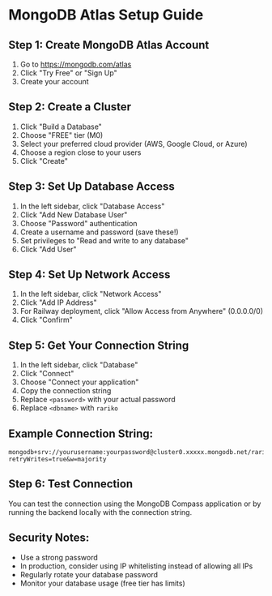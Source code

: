 # MongoDB Atlas Setup Guide

## Step 1: Create MongoDB Atlas Account
1. Go to https://mongodb.com/atlas
2. Click "Try Free" or "Sign Up"
3. Create your account

## Step 2: Create a Cluster
1. Click "Build a Database"
2. Choose "FREE" tier (M0)
3. Select your preferred cloud provider (AWS, Google Cloud, or Azure)
4. Choose a region close to your users
5. Click "Create"

## Step 3: Set Up Database Access
1. In the left sidebar, click "Database Access"
2. Click "Add New Database User"
3. Choose "Password" authentication
4. Create a username and password (save these!)
5. Set privileges to "Read and write to any database"
6. Click "Add User"

## Step 4: Set Up Network Access
1. In the left sidebar, click "Network Access"
2. Click "Add IP Address"
3. For Railway deployment, click "Allow Access from Anywhere" (0.0.0.0/0)
4. Click "Confirm"

## Step 5: Get Your Connection String
1. In the left sidebar, click "Database"
2. Click "Connect"
3. Choose "Connect your application"
4. Copy the connection string
5. Replace `<password>` with your actual password
6. Replace `<dbname>` with `rariko`

## Example Connection String:
```
mongodb+srv://yourusername:yourpassword@cluster0.xxxxx.mongodb.net/rariko?retryWrites=true&w=majority
```

## Step 6: Test Connection
You can test the connection using the MongoDB Compass application or by running the backend locally with the connection string.

## Security Notes:
- Use a strong password
- In production, consider using IP whitelisting instead of allowing all IPs
- Regularly rotate your database password
- Monitor your database usage (free tier has limits) 